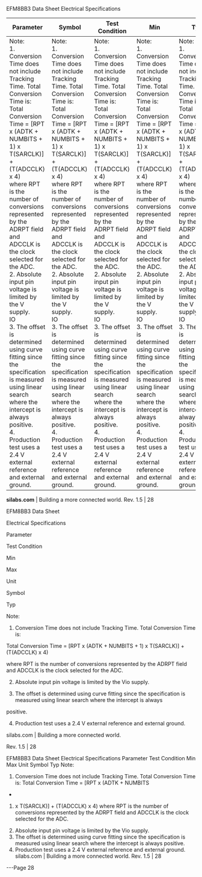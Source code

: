 EFM8BB3 Data Sheet
Electrical Specifications

|Parameter|Symbol|Test Condition|Min|Typ|Max|Unit|
|---|---|---|---|---|---|---|
|Note:<br>1. Conversion Time does not include Tracking Time. Total Conversion Time is:<br>Total Conversion Time = [RPT x (ADTK + NUMBITS + 1) x T(SARCLK)] + (T(ADCCLK) x 4)<br>where RPT is the number of conversions represented by the ADRPT field and ADCCLK is the clock selected for the ADC.<br>2. Absolute input pin voltage is limited by the V supply.<br>IO<br>3. The offset is determined using curve fitting since the specification is measured using linear search where the intercept is always<br>positive.<br>4. Production test uses a 2.4 V external reference and external ground.|Note:<br>1. Conversion Time does not include Tracking Time. Total Conversion Time is:<br>Total Conversion Time = [RPT x (ADTK + NUMBITS + 1) x T(SARCLK)] + (T(ADCCLK) x 4)<br>where RPT is the number of conversions represented by the ADRPT field and ADCCLK is the clock selected for the ADC.<br>2. Absolute input pin voltage is limited by the V supply.<br>IO<br>3. The offset is determined using curve fitting since the specification is measured using linear search where the intercept is always<br>positive.<br>4. Production test uses a 2.4 V external reference and external ground.|Note:<br>1. Conversion Time does not include Tracking Time. Total Conversion Time is:<br>Total Conversion Time = [RPT x (ADTK + NUMBITS + 1) x T(SARCLK)] + (T(ADCCLK) x 4)<br>where RPT is the number of conversions represented by the ADRPT field and ADCCLK is the clock selected for the ADC.<br>2. Absolute input pin voltage is limited by the V supply.<br>IO<br>3. The offset is determined using curve fitting since the specification is measured using linear search where the intercept is always<br>positive.<br>4. Production test uses a 2.4 V external reference and external ground.|Note:<br>1. Conversion Time does not include Tracking Time. Total Conversion Time is:<br>Total Conversion Time = [RPT x (ADTK + NUMBITS + 1) x T(SARCLK)] + (T(ADCCLK) x 4)<br>where RPT is the number of conversions represented by the ADRPT field and ADCCLK is the clock selected for the ADC.<br>2. Absolute input pin voltage is limited by the V supply.<br>IO<br>3. The offset is determined using curve fitting since the specification is measured using linear search where the intercept is always<br>positive.<br>4. Production test uses a 2.4 V external reference and external ground.|Note:<br>1. Conversion Time does not include Tracking Time. Total Conversion Time is:<br>Total Conversion Time = [RPT x (ADTK + NUMBITS + 1) x T(SARCLK)] + (T(ADCCLK) x 4)<br>where RPT is the number of conversions represented by the ADRPT field and ADCCLK is the clock selected for the ADC.<br>2. Absolute input pin voltage is limited by the V supply.<br>IO<br>3. The offset is determined using curve fitting since the specification is measured using linear search where the intercept is always<br>positive.<br>4. Production test uses a 2.4 V external reference and external ground.|Note:<br>1. Conversion Time does not include Tracking Time. Total Conversion Time is:<br>Total Conversion Time = [RPT x (ADTK + NUMBITS + 1) x T(SARCLK)] + (T(ADCCLK) x 4)<br>where RPT is the number of conversions represented by the ADRPT field and ADCCLK is the clock selected for the ADC.<br>2. Absolute input pin voltage is limited by the V supply.<br>IO<br>3. The offset is determined using curve fitting since the specification is measured using linear search where the intercept is always<br>positive.<br>4. Production test uses a 2.4 V external reference and external ground.|Note:<br>1. Conversion Time does not include Tracking Time. Total Conversion Time is:<br>Total Conversion Time = [RPT x (ADTK + NUMBITS + 1) x T(SARCLK)] + (T(ADCCLK) x 4)<br>where RPT is the number of conversions represented by the ADRPT field and ADCCLK is the clock selected for the ADC.<br>2. Absolute input pin voltage is limited by the V supply.<br>IO<br>3. The offset is determined using curve fitting since the specification is measured using linear search where the intercept is always<br>positive.<br>4. Production test uses a 2.4 V external reference and external ground.|



**silabs.com** | Building a more connected world. Rev. 1.5 | 28



EFM8BB3 Data Sheet

Electrical Specifications

Parameter

Test Condition

Min

Max

Unit

Symbol

Typ

Note:

1. Conversion Time does not include Tracking Time. Total Conversion Time is:

Total Conversion Time = [RPT x (ADTK + NUMBITS + 1) x T(SARCLK)] + (T(ADCCLK) x 4)

where RPT is the number of conversions represented by the ADRPT field and ADCCLK is the clock selected for the ADC.

2. Absolute input pin voltage is limited by the Vio supply.

3. The offset is determined using curve fitting since the specification is measured using linear search where the intercept is always

positive.

4. Production test uses a 2.4 V external reference and external ground.

silabs.com | Building a more connected world.

Rev. 1.5 | 28

EFM8BB3 Data Sheet
Electrical Specifications
Parameter Test Condition Min Max Unit Symbol Typ
Note:
1. Conversion Time does not include Tracking Time. Total Conversion Time is:
Total Conversion Time = [RPT x (ADTK + NUMBITS
+
1) x T(SARCLK)] + (T(ADCCLK) x 4)
where RPT is the number of conversions represented by the ADRPT field and ADCCLK is the clock selected for the ADC.
2. Absolute input pin voltage is limited by the Vio supply.
3. The offset is determined using curve fitting since the specification is measured using linear search where the intercept is always
positive.
4. Production test uses a 2.4 V external reference and external ground.
silabs.com | Building a more connected world. Rev. 1.5 | 28


---Page 28 

